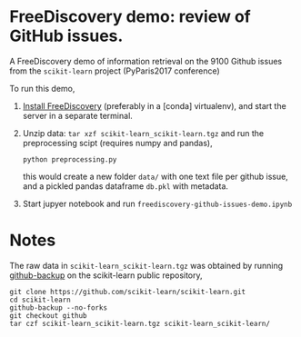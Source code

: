 # FreeDiscovery demo: review of GitHub issues.

A FreeDiscovery demo of information retrieval on the 9100 Github issues from the `scikit-learn` project (PyParis2017 conference)

To run this demo,

1. [Install FreeDiscovery](https://github.com/FreeDiscovery/FreeDiscovery#installation) (preferably in a [conda] virtualenv), and start the server in a separate terminal.
2. Unzip data: `tar xzf scikit-learn_scikit-learn.tgz` and run the preprocessing scipt (requires numpy and pandas),
   ```
   python preprocessing.py
   ```
   this would create a new folder `data/` with one text file per github issue, and a pickled pandas dataframe `db.pkl` with metadata.

3. Start jupyer notebook and run `freediscovery-github-issues-demo.ipynb`

# Notes 

The raw data in `scikit-learn_scikit-learn.tgz` was obtained by running [github-backup](https://github.com/joeyh/github-backup) on the scikit-learn public repository,


```
git clone https://github.com/scikit-learn/scikit-learn.git
cd scikit-learn
github-backup --no-forks 
git checkout github
tar czf scikit-learn_scikit-learn.tgz scikit-learn_scikit-learn/
```
